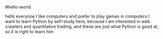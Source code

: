 #hello-world

hello everyone
I like computers and prefer to play games in computers
I want to learn Python by self-study here, because I am interested in web crawlers and quantitative trading, and these are just what Python is good at, so it is right to learn him
